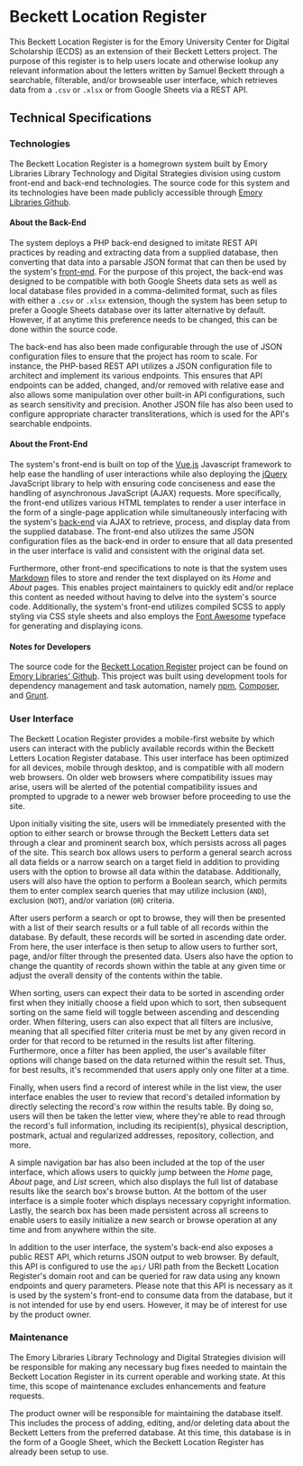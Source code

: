 # Beckett Location Register

This Beckett Location Register is for the Emory University Center for Digital Scholarship (ECDS) as an extension of their Beckett Letters project. The purpose of this register is to help users locate and otherwise lookup any relevant information about the letters written by Samuel Beckett through a searchable, filterable, and/or browseable user interface, which retrieves data from a `.csv` or `.xlsx` or from Google Sheets  via a REST API.

## Technical Specifications

### Technologies

The Beckett Location Register is a homegrown system built by Emory Libraries Library Technology and Digital Strategies division using custom front-end and back-end technologies. The source code for this system and its technologies have been made publicly accessible through [Emory Libraries Github](https://github.com/emory-libraries/beckett-location-register).

#### About the Back-End

The system deploys a PHP back-end designed to imitate REST API practices by reading and extracting data from a supplied database, then converting that data into a parsable JSON format that can then be used by the system's [front-end](#about-the-front-end). For the purpose of this project, the back-end was designed to be compatible with both Google Sheets data sets as well as local database files provided in a comma-delimited format, such as files with either a `.csv` or `.xlsx` extension, though the system has been setup to prefer a Google Sheets database over its latter alternative by default. However, if at anytime this preference needs to be changed, this can be done within the source code.

The back-end has also been made configurable through the use of JSON configuration files to ensure that the project has room to scale. For instance, the PHP-based REST API utilizes a JSON configuration file to architect and implement its various endpoints. This ensures that API endpoints can be added, changed, and/or removed with relative ease and also allows some manipulation over other built-in API configurations, such as search sensitivity and precision. Another JSON file has also been used to configure appropriate character transliterations, which is used for the API's searchable endpoints. 

#### About the Front-End

The system's front-end is built on top of the [Vue.js](https://vuejs.org) Javascript framework to help ease the handling of user interactions while also deploying the [jQuery](http://jquery.com/) JavaScript library to help with ensuring code conciseness and ease the handling of asynchronous JavaScript (AJAX) requests. More specifically, the front-end utilizes various HTML templates to render a user interface in the form of a single-page application while simultaneously interfacing with the system's [back-end](#about-the-back-end) via AJAX to retrieve, process, and display data from the supplied database. The front-end also utilizes the same JSON configuration files as the back-end in order to ensure that all data presented in the user interface is valid and consistent with the original data set.

Furthermore, other front-end specifications to note is that the system uses [Markdown](https://daringfireball.net/projects/markdown/) files to store and render the text displayed on its *Home* and *About* pages. This enables project maintainers to quickly edit and/or replace this content as needed without having to delve into the system's source code. Additionally, the system's front-end utilizes compiled SCSS to apply styling via CSS style sheets and also employs the [Font Awesome](https://fontawesome.com/) typeface for generating and displaying icons.

#### Notes for Developers

The source code for the [Beckett Location Register](https://github.com/emory-libraries/beckett-location-register) project can be found on [Emory Libraries' Github](https://github.com/emory-libraries). This project was built using development tools for dependency management and task automation, namely [npm](https://www.npmjs.com/), [Composer](https://getcomposer.org/), and [Grunt](https://gruntjs.com/).

### User Interface 

The Beckett Location Register provides a mobile-first website by which users can interact with the publicly available records within the Beckett Letters Location Register database. This user interface has been optimized for all devices, mobile through desktop, and is compatible with all modern web browsers. On older web browsers where compatibility issues may arise, users will be alerted of the potential compatibility issues and prompted to upgrade to a newer web browser before proceeding to use the site. 

Upon initially visiting the site, users will be immediately presented with the option to either search or browse through the Beckett Letters data set through a clear and prominent search box, which persists across all pages of the site. This search box allows users to perform a general search across all data fields or a narrow search on a target field in addition to providing users with the option to browse all data within the database. Additionally, users will also have the option to perform a Boolean search, which permits them to enter complex search queries that may utilize inclusion (`AND`), exclusion (`NOT`), and/or variation (`OR`) criteria.

After users perform a search or opt to browse, they will then be presented with a list of their search results or a full table of all records within the database. By default, these records will be sorted in ascending date order. From here, the user interface is then setup to allow users to further sort, page, and/or filter through the presented data. Users also have the option to change the quantity of records shown within the table at any given time or adjust the overall density of the contents within the table.

When sorting, users can expect their data to be sorted in ascending order first when they initially choose a field upon which to sort, then subsequent sorting on the same field will toggle between ascending and descending order. When filtering, users can also expect that all filters are inclusive, meaning that all specified filter criteria must be met by any given record in order for that record to be returned in the results list after filtering. Furthermore, once a filter has been applied, the user's available filter options will change based on the data returned within the result set. Thus, for best results, it's recommended that users apply only one filter at a time.

Finally, when users find a record of interest while in the list view, the user interface enables the user to review that record's detailed information by directly selecting the record's row within the results table. By doing so, users will then be taken the letter view, where they're able to read through the record's full information, including its recipient(s), physical description, postmark, actual and regularized addresses, repository, collection, and more.

A simple navigation bar has also been included at the top of the user interface, which allows users to quickly jump between the *Home* page, *About* page, and *List* screen, which also displays the full list of database results like the search box's browse button. At the bottom of the user interface is a simple footer which displays necessary copyright information. Lastly, the search box has been made persistent across all screens to enable users to easily initialize a new search or browse operation at any time and from anywhere within the site.

In addition to the user interface, the system's back-end also exposes a public REST API, which returns JSON output to web browser. By default, this API is configured to use the `api/` URI path from the Beckett Location Register's domain root and can be queried for raw data using any known endpoints and query parameters. Please note that this API is necessary as it is used by the system's front-end to consume data from the database, but it is not intended for use by end users. However, it may be of interest for use by the product owner.

### Maintenance

The Emory Libraries Library Technology and Digital Strategies division will be responsible for making any necessary bug fixes needed to maintain the Beckett Location Register in its current operable and working state. At this time, this scope of maintenance excludes enhancements and feature requests.

The product owner will be responsible for maintaining the database itself. This includes the process of adding, editing, and/or deleting data about the Beckett Letters from the preferred database. At this time, this database is in the form of a Google Sheet, which the Beckett Location Register has already been setup to use.
